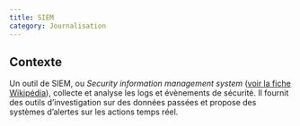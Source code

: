 ```yaml
---
title: SIEM
category: Journalisation
---	
```


## Contexte 

Un outil de SIEM, ou _Security information management system_ ([voir la fiche Wikipédia](http://fr.wikipedia.org/wiki/Security_information_management_system)), collecte et analyse les logs et évènements de sécurité. 
Il fournit des outils d’investigation sur des données passées et propose des systèmes d’alertes sur les actions temps réel. 
